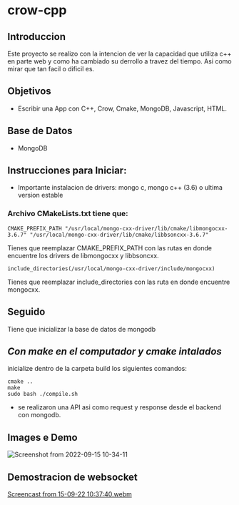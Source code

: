 # crow-cpp

## Introduccion
Este proyecto se realizo con la intencion de ver la capacidad que utiliza c++ en parte web y como ha cambiado su derrollo a travez del tiempo. Asi como mirar que tan facil o dificil es. 

## Objetivos
- Escribir una App con C++, Crow, Cmake, MongoDB, Javascript, HTML.
## Base de Datos
- MongoDB
## Instrucciones para Iniciar:
- Importante instalacion de drivers: mongo c, mongo c++ (3.6) o ultima version estable

### Archivo CMakeLists.txt tiene que:
```
CMAKE_PREFIX_PATH "/usr/local/mongo-cxx-driver/lib/cmake/libmongocxx-3.6.7" "/usr/local/mongo-cxx-driver/lib/cmake/libbsoncxx-3.6.7"
```
Tienes que reemplazar CMAKE_PREFIX_PATH con las rutas en donde encuentre los drivers de libmongocxx y libbsoncxx.<br>
```
include_directories(/usr/local/mongo-cxx-driver/include/mongocxx)
```
Tienes que reemplazar include_directories con las ruta en donde encuentre mongocxx.<br>

## Seguido
Tiene que inicializar la base de datos de mongodb

## <em>Con make en el computador y cmake intalados</em>
inicialize dentro de la carpeta build los siguientes comandos:
```
cmake ..
make
sudo bash ./compile.sh
```
- se realizaron una API asi como request y response desde el backend con mongodb.

## Images e Demo
![Screenshot from 2022-09-15 10-34-11](https://user-images.githubusercontent.com/19938780/190447868-f5eb5d73-4735-46a7-a4db-1fba3569b42b.png)

## Demostracion de websocket
[Screencast from 15-09-22 10:37:40.webm](https://user-images.githubusercontent.com/19938780/190448016-406d82b5-ebbd-48a8-878c-c0f0c66417a1.webm)
